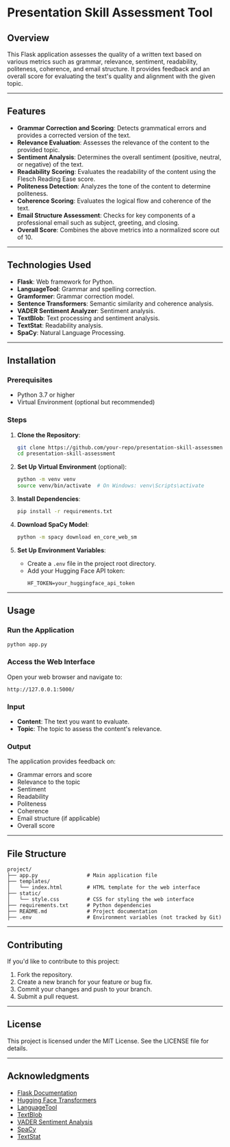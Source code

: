 # Presentation Skill Assessment Tool

## Overview
This Flask application assesses the quality of a written text based on various metrics such as grammar, relevance, sentiment, readability, politeness, coherence, and email structure. It provides feedback and an overall score for evaluating the text's quality and alignment with the given topic.

---

## Features
- **Grammar Correction and Scoring**: Detects grammatical errors and provides a corrected version of the text.
- **Relevance Evaluation**: Assesses the relevance of the content to the provided topic.
- **Sentiment Analysis**: Determines the overall sentiment (positive, neutral, or negative) of the text.
- **Readability Scoring**: Evaluates the readability of the content using the Flesch Reading Ease score.
- **Politeness Detection**: Analyzes the tone of the content to determine politeness.
- **Coherence Scoring**: Evaluates the logical flow and coherence of the text.
- **Email Structure Assessment**: Checks for key components of a professional email such as subject, greeting, and closing.
- **Overall Score**: Combines the above metrics into a normalized score out of 10.

---

## Technologies Used
- **Flask**: Web framework for Python.
- **LanguageTool**: Grammar and spelling correction.
- **Gramformer**: Grammar correction model.
- **Sentence Transformers**: Semantic similarity and coherence analysis.
- **VADER Sentiment Analyzer**: Sentiment analysis.
- **TextBlob**: Text processing and sentiment analysis.
- **TextStat**: Readability analysis.
- **SpaCy**: Natural Language Processing.

---

## Installation

### Prerequisites
- Python 3.7 or higher
- Virtual Environment (optional but recommended)

### Steps
1. **Clone the Repository**:
   ```bash
   git clone https://github.com/your-repo/presentation-skill-assessment.git
   cd presentation-skill-assessment
   ```

2. **Set Up Virtual Environment** (optional):
   ```bash
   python -m venv venv
   source venv/bin/activate  # On Windows: venv\Scripts\activate
   ```

3. **Install Dependencies**:
   ```bash
   pip install -r requirements.txt
   ```

4. **Download SpaCy Model**:
   ```bash
   python -m spacy download en_core_web_sm
   ```

5. **Set Up Environment Variables**:
   - Create a `.env` file in the project root directory.
   - Add your Hugging Face API token:
     ```env
     HF_TOKEN=your_huggingface_api_token
     ```

---

## Usage

### Run the Application
```bash
python app.py
```

### Access the Web Interface
Open your web browser and navigate to:
```
http://127.0.0.1:5000/
```

### Input
- **Content**: The text you want to evaluate.
- **Topic**: The topic to assess the content's relevance.

### Output
The application provides feedback on:
- Grammar errors and score
- Relevance to the topic
- Sentiment
- Readability
- Politeness
- Coherence
- Email structure (if applicable)
- Overall score

---

## File Structure
```
project/
├── app.py                # Main application file
├── templates/
│   └── index.html        # HTML template for the web interface
├── static/
│   └── style.css         # CSS for styling the web interface
├── requirements.txt      # Python dependencies
├── README.md             # Project documentation
├── .env                  # Environment variables (not tracked by Git)
```

---

## Contributing
If you'd like to contribute to this project:
1. Fork the repository.
2. Create a new branch for your feature or bug fix.
3. Commit your changes and push to your branch.
4. Submit a pull request.

---

## License
This project is licensed under the MIT License. See the LICENSE file for details.

---

## Acknowledgments
- [Flask Documentation](https://flask.palletsprojects.com/)
- [Hugging Face Transformers](https://huggingface.co/transformers/)
- [LanguageTool](https://languagetool.org/)
- [TextBlob](https://textblob.readthedocs.io/)
- [VADER Sentiment Analysis](https://github.com/cjhutto/vaderSentiment)
- [SpaCy](https://spacy.io/)
- [TextStat](https://pypi.org/project/textstat/)


